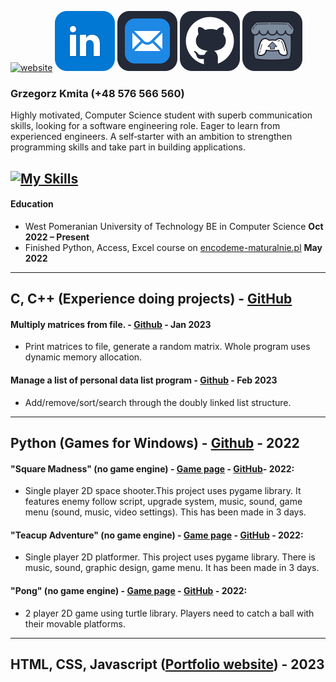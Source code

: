   [![website](https://raw.githubusercontent.com/Jirafey/grzegorzkmita.com/main/icon/icon3.png)](https://grzegorzkmita.com) [![linkedin](https://raw.githubusercontent.com/Jirafey/Jirafey/36d88da2328b253eb5e1a7813d9926d546282e6d/images/linkedin-48.svg)](https://www.linkedin.com/in/grzegorzkmita) [![email](https://raw.githubusercontent.com/Jirafey/Jirafey/45ddf46127a9ad7f5a6082d4b0d2964e1c7ba6ad/images/mail-48.svg)](mailto:grzegorzkmita@tuta.io) [![github](https://raw.githubusercontent.com/Jirafey/Jirafey/45ddf46127a9ad7f5a6082d4b0d2964e1c7ba6ad/images/github-48.svg)](https://github.com/Jirafey) [![itch.io](https://raw.githubusercontent.com/Jirafey/Jirafey/45ddf46127a9ad7f5a6082d4b0d2964e1c7ba6ad/images/itch-48.svg)](https://jirafey.itch.io/)
  
###  Grzegorz Kmita (+48 576 566 560)
   
Highly motivated, Computer Science student with superb communication skills, looking for a software engineering role. Eager to learn from experienced engineers. A self‑starter with an ambition to strengthen programming skills and take part in building applications.

[![My Skills](https://skillicons.dev/icons?i=git,vercel,stackoverflow,vscode,visualstudio,unity,python,c,cpp,html,css,javascript,discord,matlab)](https://github.com/Jirafey)
---
#### Education
* West Pomeranian University of Technology
BE in Computer Science **Oct 2022 – Present**
* Finished Python, Access, Excel course on [ encodeme-maturalnie.pl](https://encodeme-maturalnie.pl) **May 2022**
---
## **C, C++** (Experience doing projects) - [GitHub](https://github.com/Jirafey/Computer-Science)

#### Multiply matrices from file. - [Github](https://github.com/Jirafey/Computer-Science/blob/main/Semester-1/C/projects/labs/lab10-11/README.md) -  **Jan 2023**
- Print matrices to file, generate a random matrix. Whole program uses dynamic memory allocation.

#### Manage a list of personal data list program - [Github](https://github.com/Jirafey/Computer-Science/blob/main/Semester-1/C/projects/list/doubly_linked_list_managment.c) - **Feb 2023**
- Add/remove/sort/search through the doubly linked list structure. 
---
## **Python** (Games for Windows) -  [Github](https://github.com/Jirafey/Jirafey) -  **2022**



#### "Square Madness" (no game engine) - [Game page](https://jirafey.itch.io/Square-Madness) - [GitHub](https://github.com/Jirafey/Square-Madness)- **2022**:
- Single player 2D space shooter.This project uses pygame library. It features enemy follow script, upgrade system, music, sound, game menu (sound, music, video settings). This has been made in 3 days.

#### "Teacup Adventure" (no game engine) - [Game page](https://jirafey.itch.io/Teacup-Adventure) - [GitHub](https://github.com/Jirafey/Teacup-Adventure) - **2022**:
- Single player 2D platformer. This project uses pygame library. There is music, sound, graphic design, game menu. It has been made in 3 days.

#### "Pong" (no game engine) - [Game page](https://jirafey.itch.io/pong) - [GitHub](https://github.com/Jirafey/pong) - **2022**:
- 2 player 2D game using turtle library. Players need to catch a ball with their movable platforms.
---
## **HTML, CSS, Javascript** ([Portfolio website](https://grzegorzkmita.com)) - **2023**
 
